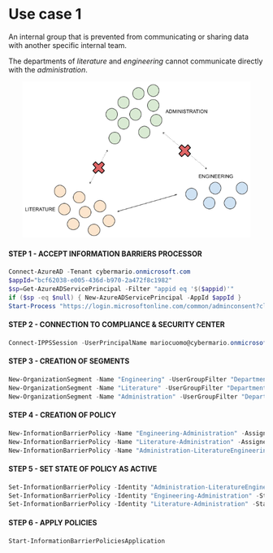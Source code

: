 # Use case 1
An internal group that is prevented from communicating or sharing data with another specific internal team.

The departments of _literature_ and _engineering_ cannot communicate directly with the _administration_.

<div align="center">  
  <img src="https://github.com/mariocuomo/informationBarriers/blob/main/images/usecase1.png" width=450>
</div>

#### STEP 1 - ACCEPT INFORMATION BARRIERS PROCESSOR

```PowerShell
Connect-AzureAD -Tenant cybermario.onmicrosoft.com
$appId="bcf62038-e005-436d-b970-2a472f8c1982" 
$sp=Get-AzureADServicePrincipal -Filter "appid eq '$($appid)'"
if ($sp -eq $null) { New-AzureADServicePrincipal -AppId $appId }
Start-Process "https://login.microsoftonline.com/common/adminconsent?client_id=$appId"
```

#### STEP 2 - CONNECTION TO COMPLIANCE & SECURITY CENTER

```PowerShell
Connect-IPPSSession -UserPrincipalName mariocuomo@cybermario.onmicrosoft.com
```

#### STEP 3 - CREATION OF SEGMENTS

```PowerShell
New-OrganizationSegment -Name "Engineering" -UserGroupFilter "Department -eq 'Engineering'"
New-OrganizationSegment -Name "Literature" -UserGroupFilter "Department -eq 'Literature'"
New-OrganizationSegment -Name "Administration" -UserGroupFilter "Department -eq 'Administration'"
```

#### STEP 4 - CREATION OF POLICY

```PowerShell
New-InformationBarrierPolicy -Name "Engineering-Administration" -AssignedSegment "Engineering" -SegmentsBlocked "Administration" -State Inactive
New-InformationBarrierPolicy -Name "Literature-Administration" -AssignedSegment "Literature" -SegmentsBlocked "Administration" -State Inactive
New-InformationBarrierPolicy -Name "Administration-LiteratureEngineering" -AssignedSegment "Administration" -SegmentsBlocked "Engineering","Literature" -State Inactive
```

#### STEP 5 - SET STATE OF POLICY AS ACTIVE

```PowerShell
Set-InformationBarrierPolicy -Identity "Administration-LiteratureEngineering" -State Active
Set-InformationBarrierPolicy -Identity "Engineering-Administration" -State Active
Set-InformationBarrierPolicy -Identity "Literature-Administration" -State Active
```


#### STEP 6 - APPLY POLICIES

```PowerShell
Start-InformationBarrierPoliciesApplication
```
